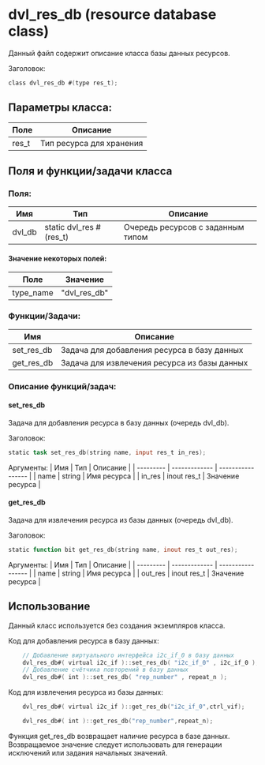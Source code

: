 # dvl_res_db (resource database class)

Данный файл содержит описание класса базы данных ресурсов. 

Заголовок:
```Verilog
class dvl_res_db #(type res_t);
```

## Параметры класса:

| Поле      | Описание                  |
| --------- | ------------------------- |
| res_t     | Тип ресурса для хранения  |

## Поля и функции/задачи класса 

### Поля:
| Имя       | Тип                       | Описание                          |
| --------- | ------------------------- | --------------------------------- |
| dvl_db    | static dvl_res #(res_t)   | Очередь ресурсов с заданным типом |

#### Значение некоторых полей:

| Поле      | Значение      |
| --------- | ------------- |
| type_name | "dvl_res_db"  |

### Функции/Задачи:
| Имя           | Описание                                      |
| ------------- | --------------------------------------------- |
| set_res_db    | Задача для добавления ресурса в базу данных   |
| get_res_db    | Задача для извлечения ресурса из базы данных  |

### Описание функций/задач:

#### set_res_db
Задача для добавления ресурса в базу данных (очередь dvl_db).

Заголовок:
```Verilog
static task set_res_db(string name, input res_t in_res);
```

Аргументы:
| Имя       | Тип           | Описание          |
| --------- | ------------- | ----------------- |
| name      | string        | Имя ресурса       |
| in_res    | inout res_t   | Значение ресурса  |

#### get_res_db
Задача для извлечения ресурса из базы данных (очередь dvl_db).

Заголовок:
```Verilog
static function bit get_res_db(string name, inout res_t out_res);
```

Аргументы:
| Имя       | Тип           | Описание          |
| --------- | ------------- | ----------------- |
| name      | string        | Имя ресурса       |
| out_res   | inout res_t   | Значение ресурса  |

## Использование

Данный класс используется без создания экземпляров класса.

Код для добавления ресурса в базу данных:
```Verilog
    // Добавление виртуального интерфейса i2c_if_0 в базу данных
    dvl_res_db#( virtual i2c_if )::set_res_db( "i2c_if_0" , i2c_if_0 );
    // Добавление счётчика повторений в базу данных
    dvl_res_db#( int )::set_res_db( "rep_number" , repeat_n );
```

Код для извлечения ресурса из базы данных:
```Verilog
    dvl_res_db#( virtual i2c_if )::get_res_db("i2c_if_0",ctrl_vif);

    dvl_res_db#( int )::get_res_db("rep_number",repeat_n);
```

Функция get_res_db возвращает наличие ресурса в базе данных. Возвращаемое значение следует использовать для генерации исключений или задания начальных значений.